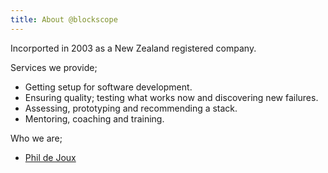 ```yaml
---
title: About @blockscope
---
```


Incorported in 2003 as a New Zealand registered company.

Services we provide;

* Getting setup for software development.
* Ensuring quality; testing what works now and discovering new failures.
* Assessing, prototyping and recommending a stack.
* Mentoring, coaching and training.

Who we are;

* [Phil de Joux](/p)
